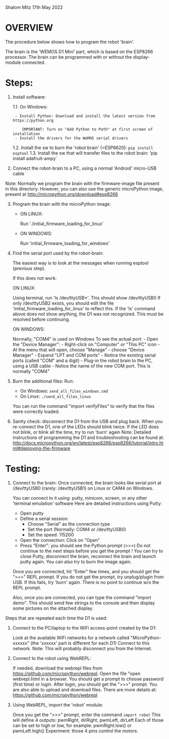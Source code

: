 Shalom Mitz			17th May 2022

# OVERVIEW

The procedure below shows how to program the robot 'brain'.

The brain is the 'WEMOS D1 Mini' part, which is based on the ESP8266 processor.
The brain can be programmed with or without the display-module connected.

# Steps:

1. Install software:

   1.1. On Windows: 
       
        - Install Python: Download and install the latest version from https://python.org 
        
           IMPORTANT: Turn on "Add Python to Path" at first screen of installation
        - Install the drivers for the WeMOS serial drivers

   1.2. Install the sw to burn the 'robot brain' (=ESP8620):   `pip install esptool`
   1.3. Install the sw  that will transfer files to the robot brain: 'pip install adafruit-ampy`
   
2. Connect the robot-brain to a PC, using a normal 'Android' micro-USB cable

Note: 
   Normally we program the brain with the firmware-image file present in this directory.
   However, you can also use the generic microPython image, present at http://micropython.org/download#esp8266

3. Program the brain with the microPython image: 
   - ON LINUX: 

       Run './initial_firmware_loading_for_linux'

   - ON WINDOWS:

       Run 'initial_firmware_loading_for_windows'

4. Find the serial port used by the robot-brain:
  
   The easiest way is to look at the messages when running esptool (previous step).
   
   If this does not work:
  
   ON LINUX:
   
   Using terminal, run 'ls /dev/ttyUSB*'. This should show /dev/ttyUSB0
   If only /dev/ttyUSB2 exists, you should edit the file 'initial_firmware_loading_for_linux' to reflect this.
   If the 'ls' command above does not show anything, the D1 was not recognized.
   This must be resolved before continuing.

   ON WINDOWS:
   
      Normally, "COM4" is used on Windows
      To see the actual port:
         - Open the "Device Manager":
             - Right-click on "Computer" or "This PC" icon
             - At the menu that will open, choose "Manage"
             - choose "Device Manager"
         - Expand "LPT and COM ports"
         - Notice the existing serial ports (called "COM" and a digit)
         - Plug-in the robot brain to the PC, using a USB cable
         - Notice the name of the new COM port. This is normally "COM4"

5. Burn the additional files:
   Run:

     - On Windows: `send_all_files_windows.cmd`
     - On Linux:   `./send_all_files_linux`

   You can run the command "import verifyFiles" to verify that the files were correctly loaded.


6. Sanity check: disconnect the D1 from the USB and plug back.
   When you re-connect the D1, one of the LEDs should blink twice.
   If the LED does not blink, or blink all the time, try to run 'burn' again
   Note: Detailed instructions of programming the D1 and troubleshooting can be found at:
   http://docs.micropython.org/en/latest/esp8266/esp8266/tutorial/intro.html#deploying-the-firmware


# Testing:

1. Connect to the brain: 
   Once connected, the brain looks like serial port at /dev/ttyUSB0 (rarely: /dev/ttyUSB1) on Linux or CAM4 on Windows.

   You can connect to it using: putty, minicom, screen, or any other 'terminal emulation' software
   Here are detailed instructions using Putty:

   - Open putty
   - Define a serial session: 
      - Choose "Serial" as the connection type     
      - Set the port (Normally: COM4 or /dev/ttyUSB0)
      - Set the speed: 115200
   - Open the connection: Click on "Open"
   - Press "Enter": you should see the Python prompt (>>>)
     Do not continue to the next steps before you get the prompt !
     You can try to close Putty, disconnect the brain, reconnect the brain and launch putty again.
     You can also try to burn the image again.


   Once you are connected, hit "Enter" few times, and you should get the ">>>" REPL prompt.
   If you do not get the prompt, try unplug/plugin from USB. If this fails, try 'burn' again.
   There is no point to continue w/o the REPL prompt.

   Also, once you are connected, you can type the command "import demo".
   This should send few strings to the console and then display some pictures on the attached display. 

 
Steps that are repeated each time the D1 is used:

1. Connect to the PC/laptop to the WiFi access-point created by the D1:

   Look at the available WiFi networks for a network called "MicroPython-xxxxxx" (the 'xxxxxx' part is different for each D1)
   Connect to this network.
   Note: This will probably disconnect you from the Internet. 

2. Connect to the robot using WebREPL:

   If needed, download the webrepl files from  https://github.com/micropython/webrepl.
   Open the file "open webrepl.html in a browser. 
   You should get a prompt to choose password (first time) or login.
   After login, you should get the ">>>" prompt. You are also able to upload and download files.
   There are more details at: https://github.com/micropython/webrepl


3.  Using WebREPL, import the 'robot' module:
    
    Once you get the ">>>" prompt,  enter the command `import robot`
    This will define 4 outputs:
    pwmRight, dirRight, pwmLeft, dirLeft
    Each of those can be set to high or low, for example:
    pwmRight.low() or pwmLeft.high() 
    Experiment: those 4 pins control the motors.
